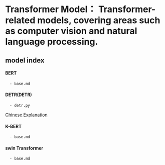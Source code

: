 # Transformer Model： Transformer-related models, covering areas such as computer vision and natural language processing.

## model index

#### BERT
      - base.md
    
#### DETR(DETR)
      - detr.py

[Chinese Explanation](https://blog.csdn.net/weixin_44649780/article/details/126808881.html)

#### K-BERT
      - base.md
      
#### swin Transformer
      - base.md
